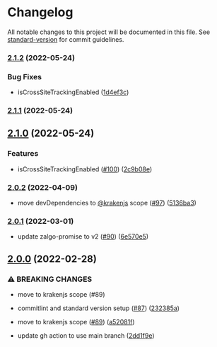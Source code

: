 # Changelog

All notable changes to this project will be documented in this file. See [standard-version](https://github.com/conventional-changelog/standard-version) for commit guidelines.

### [2.1.2](https://github.com/krakenjs/belter/compare/v2.1.1...v2.1.2) (2022-05-24)


### Bug Fixes

* isCrossSiteTrackingEnabled ([1d4ef3c](https://github.com/krakenjs/belter/commit/1d4ef3c4887d36f141e5efda6d6b7fdf99e989ef))

### [2.1.1](https://github.com/krakenjs/belter/compare/v2.1.0...v2.1.1) (2022-05-24)

## [2.1.0](https://github.com/krakenjs/belter/compare/v2.0.2...v2.1.0) (2022-05-24)


### Features

* isCrossSiteTrackingEnabled ([#100](https://github.com/krakenjs/belter/issues/100)) ([2c9b08e](https://github.com/krakenjs/belter/commit/2c9b08e89400316846c3c5c802268640ff483808))

### [2.0.2](https://github.com/krakenjs/belter/compare/v2.0.1...v2.0.2) (2022-04-09)


* move devDependencies to [@krakenjs](https://github.com/krakenjs) scope ([#97](https://github.com/krakenjs/belter/issues/97)) ([5136ba3](https://github.com/krakenjs/belter/commit/5136ba33601d6936cbc1290c2d7c5258972d0269))

### [2.0.1](https://github.com/krakenjs/belter/compare/v2.0.0...v2.0.1) (2022-03-01)


* update zalgo-promise to v2 ([#90](https://github.com/krakenjs/belter/issues/90)) ([6e570e5](https://github.com/krakenjs/belter/commit/6e570e5388d6ad752f1ff88f0b3d6fb39f44f08d))

## [2.0.0](https://github.com/krakenjs/belter/compare/v1.0.190...v2.0.0) (2022-02-28)


### ⚠ BREAKING CHANGES

* move to krakenjs scope (#89)

* commitlint and standard version setup ([#87](https://github.com/krakenjs/belter/issues/87)) ([232385a](https://github.com/krakenjs/belter/commit/232385a3537d5d9fbb012cedd12d19f0d99a35f3))
* move to krakenjs scope ([#89](https://github.com/krakenjs/belter/issues/89)) ([a52081f](https://github.com/krakenjs/belter/commit/a52081f69610dd1251a8577ef15646e741efc14c))
* update gh action to use main branch ([2dd1f9e](https://github.com/krakenjs/belter/commit/2dd1f9ec794ed52877a7a06a6f6a3225a3ca9b85))
